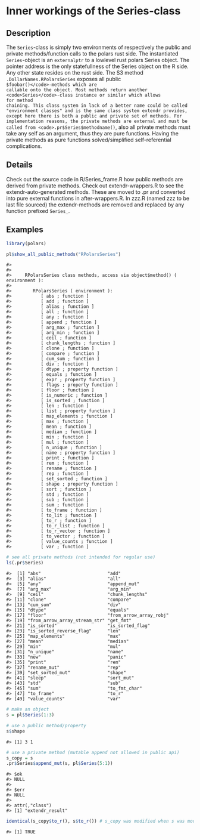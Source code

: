 

# Inner workings of the Series-class

## Description

The <code>Series</code>-class is simply two environments of respectively
the public and private methods/function calls to the polars rust side.
The instantiated <code>Series</code>-object is an
<code>externalptr</code> to a lowlevel rust polars Series object. The
pointer address is the only statefullness of the Series object on the R
side. Any other state resides on the rust side. The S3 method
<code>.DollarNames.RPolarsSeries</code> exposes all public
<code style="white-space: pre;">$foobar()</code>-methods which are
callable onto the object. Most methods return another
<code>Series</code>-class instance or similar which allows for method
chaining. This class system in lack of a better name could be called
"environment classes" and is the same class system extendr provides,
except here there is both a public and private set of methods. For
implementation reasons, the private methods are external and must be
called from <code>.pr$Series$methodname()</code>, also all private
methods must take any self as an argument, thus they are pure functions.
Having the private methods as pure functions solved/simplified
self-referential complications.

## Details

Check out the source code in R/Series_frame.R how public methods are
derived from private methods. Check out extendr-wrappers.R to see the
extendr-auto-generated methods. These are moved to .pr and converted
into pure external functions in after-wrappers.R. In zzz.R (named zzz to
be last file sourced) the extendr-methods are removed and replaced by
any function prefixed <code>Series\_</code>.

## Examples

``` r
library(polars)

pl$show_all_public_methods("RPolarsSeries")
```

    #> 
    #> 
    #>     RPolarsSeries class methods, access via object$method() ( environment ):
    #> 
    #>        RPolarsSeries ( environment ):
    #>           [ abs ; function ]
    #>           [ add ; function ]
    #>           [ alias ; function ]
    #>           [ all ; function ]
    #>           [ any ; function ]
    #>           [ append ; function ]
    #>           [ arg_max ; function ]
    #>           [ arg_min ; function ]
    #>           [ ceil ; function ]
    #>           [ chunk_lengths ; function ]
    #>           [ clone ; function ]
    #>           [ compare ; function ]
    #>           [ cum_sum ; function ]
    #>           [ div ; function ]
    #>           [ dtype ; property function ]
    #>           [ equals ; function ]
    #>           [ expr ; property function ]
    #>           [ flags ; property function ]
    #>           [ floor ; function ]
    #>           [ is_numeric ; function ]
    #>           [ is_sorted ; function ]
    #>           [ len ; function ]
    #>           [ list ; property function ]
    #>           [ map_elements ; function ]
    #>           [ max ; function ]
    #>           [ mean ; function ]
    #>           [ median ; function ]
    #>           [ min ; function ]
    #>           [ mul ; function ]
    #>           [ n_unique ; function ]
    #>           [ name ; property function ]
    #>           [ print ; function ]
    #>           [ rem ; function ]
    #>           [ rename ; function ]
    #>           [ rep ; function ]
    #>           [ set_sorted ; function ]
    #>           [ shape ; property function ]
    #>           [ sort ; function ]
    #>           [ std ; function ]
    #>           [ sub ; function ]
    #>           [ sum ; function ]
    #>           [ to_frame ; function ]
    #>           [ to_lit ; function ]
    #>           [ to_r ; function ]
    #>           [ to_r_list ; function ]
    #>           [ to_r_vector ; function ]
    #>           [ to_vector ; function ]
    #>           [ value_counts ; function ]
    #>           [ var ; function ]

``` r
# see all private methods (not intended for regular use)
ls(.pr$Series)
```

    #>  [1] "abs"                         "add"                        
    #>  [3] "alias"                       "all"                        
    #>  [5] "any"                         "append_mut"                 
    #>  [7] "arg_max"                     "arg_min"                    
    #>  [9] "ceil"                        "chunk_lengths"              
    #> [11] "clone"                       "compare"                    
    #> [13] "cum_sum"                     "div"                        
    #> [15] "dtype"                       "equals"                     
    #> [17] "floor"                       "from_arrow_array_robj"      
    #> [19] "from_arrow_array_stream_str" "get_fmt"                    
    #> [21] "is_sorted"                   "is_sorted_flag"             
    #> [23] "is_sorted_reverse_flag"      "len"                        
    #> [25] "map_elements"                "max"                        
    #> [27] "mean"                        "median"                     
    #> [29] "min"                         "mul"                        
    #> [31] "n_unique"                    "name"                       
    #> [33] "new"                         "panic"                      
    #> [35] "print"                       "rem"                        
    #> [37] "rename_mut"                  "rep"                        
    #> [39] "set_sorted_mut"              "shape"                      
    #> [41] "sleep"                       "sort_mut"                   
    #> [43] "std"                         "sub"                        
    #> [45] "sum"                         "to_fmt_char"                
    #> [47] "to_frame"                    "to_r"                       
    #> [49] "value_counts"                "var"

``` r
# make an object
s = pl$Series(1:3)

# use a public method/property
s$shape
```

    #> [1] 3 1

``` r
# use a private method (mutable append not allowed in public api)
s_copy = s
.pr$Series$append_mut(s, pl$Series(5:1))
```

    #> $ok
    #> NULL
    #> 
    #> $err
    #> NULL
    #> 
    #> attr(,"class")
    #> [1] "extendr_result"

``` r
identical(s_copy$to_r(), s$to_r()) # s_copy was modified when s was modified
```

    #> [1] TRUE
